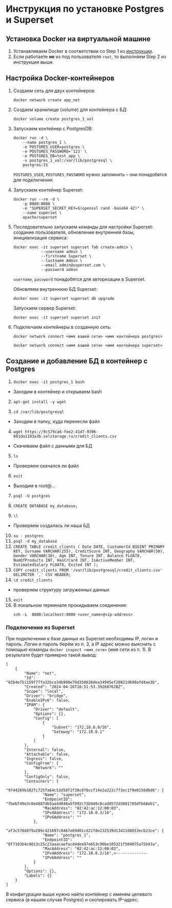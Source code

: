 # Инструкция по установке Postgres и Superset

## Установка Docker на виртуальной машине

1. Устанавливаем Docker в соответствии со Step 1 из [инструкции](https://www.digitalocean.com/community/tutorials/how-to-install-and-use-docker-on-ubuntu-22-04).
2. Если работаете **не** из под пользователя `root`, то выполняем Step 2 из инструкции выше. 

## Настройка Docker-контейнеров

1. Создаем сеть для двух контейнеров: 
    ```
    docker network create app_net
    ```

2. Создаем хранилище (volume) для контейнера с БД: 
    ```
    docker volume create postgres_1_vol
    ```

3. Запускаем контейнер с PostgresDB:
    ```
    docker run -d \
        --name postgres_1 \
        -e POSTGRES_USER=postgres \
        -e POSTGRES_PASSWORD='123' \
        -e POSTGRES_DB=test_app \
        -v postgres_1_vol:/var/lib/postgresql \
        postgres:15
    ```
    `POSTGRES_USER`, `POSTGRES_PASSWORD` нужно запомнить – они понадобятся для подключения. 

4. Запускаем контейнер Superset:
    ```
    docker run --rm -d \
        -p 8080:8088 \
        -e "SUPERSET_SECRET_KEY=$(openssl rand -base64 42)" \
        --name superset \
        apache/superset
    ```

5. Последовательно запускаем команды для настройки Superset: создание пользователя, обновление внутренней базы, инициализация сервиса: 

    ```
    docker exec -it superset superset fab create-admin \
                --username admin \
                --firstname Superset \
                --lastname Admin \
                --email admin@superset.com \
                --password admin
    ```
    `username`, `password` понадобятся для авторизации в Superset. 

    Обновляем внутреннюю БД Superset:
    ```
    docker exec -it superset superset db upgrade
    ```

    Запускаем сервер Superset:
    ```
    docker exec -it superset superset init
    ```

6. Подключаем контейнеры в созданную сеть: 

    ```
    docker network connect <имя вашей сети> <имя контейнера postgres>
    ```

    ```
    docker network connect <имя вашей сети> <имя контейнера superset>
    ```

## Создание и добавление БД в контейнер с Postgres

1. `docker exec -it postgres_1 bash` 
- Заходим в контейнер и открываем bash

2. `apt-get install -y wget`

3. `cd /var/lib/postgresql` 

- Заходим в папку, куда перенесли файл

4. `wget https://9c579ca6-fee2-41d7-9396-601da1103a3b.selstorage.ru/credit_clients.csv`

- Скачиваем файл с данными для БД

5. `ls` 

- Проверяем скачался ли файл

6. `exit`
- Выходим в root@...

7. `psql -U postgres`

8. `CREATE DATABASE my_database;`
9. `\l`
- Проверяем создалась ли наша БД
10. `su - postgres`
11. `psql -d my_database`
12. `CREATE TABLE credit_clients (
  Date DATE,
  CustomerId BIGINT PRIMARY KEY,
  Surname VARCHAR(255),
  CreditScore INT,
  Geography VARCHAR(50),
  Gender VARCHAR(10),
  Age INT,
  Tenure INT,
  Balance FLOAT8,
  NumOfProducts INT,
  HasCrCard INT,
  IsActiveMember INT,
  EstimatedSalary FLOAT8,
  Exited INT
);`
13. `COPY credit_clients FROM '/var/lib/postgresql/credit_clients.csv' DELIMITER ',' CSV HEADER;`
14. `\d credit_clients`
- проверяем структуру загруженных данных

15. `exit`
16. В локальном терминале прокидываем соединение: 
    ```
    ssh -L  8080:localhost:8080 <user_name>@<ip-address>
    ```

### Подключение из Superset

При подключении к базе данных из Superset необходимы IP, логин и пароль. Логин и пароль берём из п. 3, а IP адрес можно выяснить с помощью команды `docker inspect <имя_сети>` (имя сети из п. 1). В результате будет примерно такой вывод: 

```
[
    {
        "Name": "net",
        "Id": "02b4e751159f77fa32bca34b900e70d350626dea34945ef20821d690afd4ae3b",
        "Created": "2024-04-26T10:51:53.392607628Z",
        "Scope": "local",
        "Driver": "bridge",
        "EnableIPv6": false,
        "IPAM": {
            "Driver": "default",
            "Options": {},
            "Config": [
                {
                    "Subnet": "172.18.0.0/16",
                    "Gateway": "172.18.0.1"
                }
            ]
        },
        "Internal": false,
        "Attachable": false,
        "Ingress": false,
        "ConfigFrom": {
            "Network": ""
        },
        "ConfigOnly": false,
        "Containers": {
            "9744269b182fc725fa64c53d58f2f30c070ccf14e2a222c773ec1f9e0150d6d6": {
                "Name": "superset",
                "EndpointID": "fbebf49e3c0e4887db5aa4d048a5f092c73b940c0cad8572d3801705dfb68eb1",
                "MacAddress": "02:42:ac:12:00:03",
                "IPv4Address": "172.18.0.3/16",
                "IPv6Address": ""
            },
            "af3c5704879a209c421697c8467e69d01cd21f8e232539d1341108853ecb23ce": {
                "Name": "postgres_1",
                "EndpointID": "0f7103b4c9013c25c23aaacaefacd4dee97e653c96be105321f504075a75b93a",
                "MacAddress": "02:42:ac:12:00:02", 
                "IPv4Address": "172.18.0.2/16",<--------------
                "IPv6Address": ""
            }
        },
        "Options": {},
        "Labels": {}
    }
]
```

В конфигурации выше нужно найти контейнер с именем целевого сервиса (в нашем случае Postgres) и скопировать IP-адрес.
